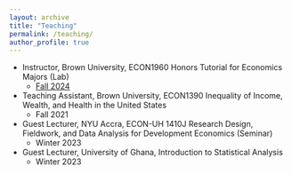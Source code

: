 ```yaml
---
layout: archive
title: "Teaching"
permalink: /teaching/
author_profile: true
---
```



* Instructor, Brown University, ECON1960 Honors Tutorial for Economics Majors (Lab)
  + <a href= "https://jzhangg.github.io/econ1960_fall2024" >Fall 2024</a>
* Teaching Assistant, Brown University, ECON1390 Inequality of Income, Wealth, and Health in the United States
  + Fall 2021
* Guest Lecturer, NYU Accra, ECON-UH 1410J Research Design, Fieldwork, and Data Analysis for Development Economics (Seminar)
  + Winter 2023
* Guest Lecturer, University of Ghana, Introduction to Statistical Analysis
  + Winter 2023
